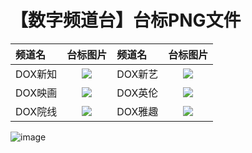 # 【数字频道台】台标PNG文件
|频道名|台标图片|频道名|台标图片|
|:---|:---:|:---|:---:|
|DOX新知|<img src="https://raw.githubusercontent.com/xiaolvdouya/TV-LOGO/refs/heads/main/DOX/DOX新知">|DOX新艺|<img src="https://raw.githubusercontent.com/xiaolvdouya/TV-LOGO/refs/heads/main/DOX/DOX新艺">|
|DOX映画|<img src="https://raw.githubusercontent.com/xiaolvdouya/TV-LOGO/refs/heads/main/DOX/DOX映画">|DOX英伦|<img src="https://raw.githubusercontent.com/xiaolvdouya/TV-LOGO/refs/heads/main/DOX/DOX英伦">|
|DOX院线|<img src="https://raw.githubusercontent.com/xiaolvdouya/TV-LOGO/refs/heads/main/DOX/DOX院线">|DOX雅趣|<img src="https://raw.githubusercontent.com/xiaolvdouya/TV-LOGO/refs/heads/main/DOX/DOX雅趣">|
![image](https://github.com/user-attachments/assets/315dfe93-d664-49a1-aa91-c4e7c9509e40)
